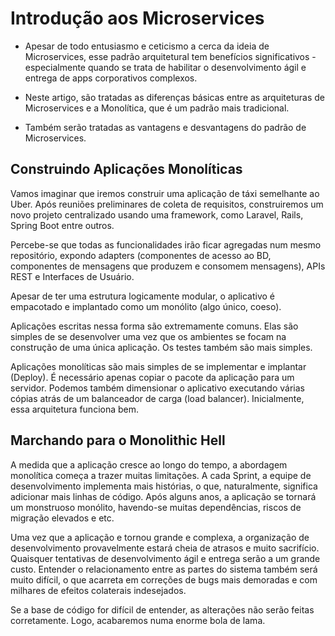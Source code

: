 # Introdução aos Microservices
* Apesar de todo entusiasmo e ceticismo a cerca da ideia de Microservices, esse padrão arquitetural tem benefícios significativos - especialmente quando se trata de habilitar o desenvolvimento ágil e entrega de apps corporativos complexos.

* Neste artigo, são tratadas as diferenças básicas entre as arquiteturas de Microservices e a Monolítica, que é um padrão mais tradicional.

* Também serão tratadas as vantagens e desvantagens do padrão de Microservices.

## Construindo Aplicações Monolíticas
Vamos imaginar que iremos construir uma aplicação de táxi semelhante ao Uber. Após reuniões preliminares de coleta de requisitos, construiremos um novo projeto centralizado usando uma framework, como Laravel, Rails, Spring Boot entre outros.

Percebe-se que todas as funcionalidades irão ficar agregadas num mesmo repositório, expondo adapters (componentes de acesso ao BD, componentes de mensagens que produzem e consomem mensagens), APIs REST e Interfaces de Usuário. 

Apesar de ter uma estrutura logicamente modular, o aplicativo é empacotado e implantado como um monólito (algo único, coeso).

Aplicações escritas nessa forma são extremamente comuns. Elas são simples de se desenvolver uma vez que os ambientes se focam na construção de uma única aplicação. Os testes também são mais simples.

Aplicações monolíticas são mais simples de se implementar e implantar (Deploy). É necessário apenas copiar o pacote da aplicação para um servidor. Podemos também dimensionar o aplicativo executando várias cópias atrás de um balanceador de carga (load balancer). Inicialmente, essa arquitetura funciona bem.

## Marchando para o Monolithic Hell
A medida que a aplicação cresce ao longo do tempo, a abordagem monolítica começa a trazer muitas limitações. A cada Sprint, a equipe de desenvolvimento implementa mais histórias, o que, naturalmente, significa adicionar mais linhas de código. Após alguns anos, a aplicação se tornará um monstruoso monólito, havendo-se muitas dependências, riscos de migração elevados e etc.

Uma vez que a aplicação e tornou grande e complexa, a organização de desenvolvimento provavelmente estará cheia de atrasos e muito sacrifício. Quaisquer tentativas de desenvolvimento ágil e entrega serão a um grande custo. Entender o relacionamento entre as partes do sistema também será muito difícil, o que acarreta em correções de bugs mais demoradas e com milhares de efeitos colaterais indesejados.

Se a base de código for difícil de entender, as alterações não serão feitas corretamente. Logo, acabaremos numa enorme bola de lama.
